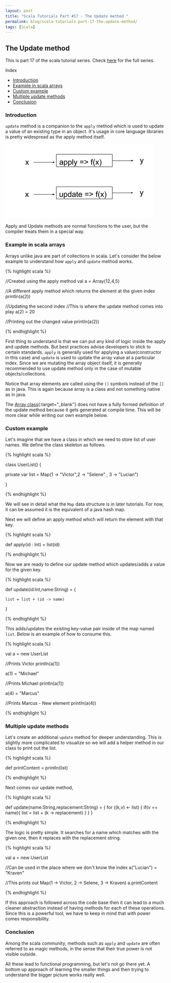 ```yaml
---
layout: post
title: "Scala Tutorials Part #17 - The Update method "
permalink: blog/scala-tutorials-part-17-the-update-method/
tags: [Scala]
---
```


The Update method
-----------------

This is part 17 of the scala tutorial series. Check [here](/blog/scala-articles-index/) for the full series.

<i class="fa fa-list-ul fa-lg space-right"></i> Index

- [Introduction](#Intro)
- [Example in scala arrays](#ArrayExample)
- [Custom example](#CustomExample)
- [Multiple update methods](#MultipleUpdates)
- [Conclusion](#Conclusion)

<h3><b><a name = "Intro" class="inter-header">Introduction</a></b></h3>

`update` method is a companion to the `apply` method which is used to update a value of an existing type in an object. It's usage in core language 
libraries is pretty widespread as the apply method itself.

![Apply and Update](/images/functions.png)

Apply and Update methods are normal functions to the user, but the compiler treats them in a special way. 

<h3><b><a name = "ArrayExample" class="inter-header">Example in scala arrays</a></b></h3>

Arrays unlike java are part of collections in scala. Let's consider the below example to understand how `apply` and `update` method works.

{% highlight scala %}
 
  //Created using the apply method
  val a = Array(12,4,5)

  //A different apply method which returns the element at the given index
  println(a(2))

  //Updating the second index
  //This is where the update method comes into play
  a(2) = 20
  
  //Printing out the changed value
  println(a(2)) 

{% endhighlight %}

First thing to understand is that we can put any kind of logic inside the apply and update methods. But best practices advise developers to stick
to certain standards. `apply` is generally used for applying a value(constructor in this case) and `update` is used to update the array value
at a particular index. Since we are mutating the array object itself, it is generally recommended to use update method only in the case of mutable
objects/collections.

Notice that array elements are called using the `()` symbols instead of the `[]` as in java. This is again because array is a class and not 
something native as in java.

The [Array class](https://github.com/scala/scala/blob/2.12.x/src/library/scala/Array.scala#L548){:target="_blank"} 
does not have a fully formed definition of the update method because it gets generated at compile time. This will be more clear while writing our
own example below.

<h3><b><a name = "CustomExample" class="inter-header">Custom example</a></b></h3>

Let's imagine that we have a class in which we need to store list of user names. We define the class skeleton as follows.

{% highlight scala %}

class UserList() {

private var list = Map(1 -> "Victor",2 -> "Selene" , 3 -> "Lucian")

}

{% endhighlight %}

We will see in detail what the `Map` data structure is in later tutorials. For now, it can be assumed it is the equivalent of a java hash map.

Next we will define an apply method which will return the element with that key.

{% highlight scala %}

def apply(id : Int) = list(id)

{% endhighlight %}

Now we are ready to define our update method which updates/adds a value for the given key.

{% highlight scala %}

def update(id:Int,name:String) = {

    list = list + (id -> name)

}

{% endhighlight %}

This adds/updates the existing key-value pair inside of the map named `list`. Below is an example of how to consume this.

{% highlight scala %}

  val a = new UserList

  //Prints Victor
  println(a(1))

  a(1) = "Michael"

  //Prints Michael
  println(a(1))

  a(4) = "Marcus"

  //Prints Marcus - New element
  println(a(4))

{% endhighlight %}

<h3><b><a name = "MultipleUpdates" class="inter-header">Multiple update methods</a></b></h3>

Let's create an additional `update` method for deeper understanding. This is slightly more complicated to visualize so we will add a 
helper method in our class to print out the list.

{% highlight scala %}

def printContent = println(list)

{% endhighlight %}

Next comes our update method,

{% highlight scala %}

def update(name:String,replacement:String) = {
    for ((k,v) <- list) {
      if(v == name){
        list = list + (k -> replacement)
      }
    }
  }

{% endhighlight %}

The logic is pretty simple. It searches for a name which matches with the given one, then it replaces with the replacement string.

{% highlight scala %}

  val a = new UserList

  //Can be used in the place where we don't know the index
  a("Lucian") = "Kraven"

  //This prints out Map(1 -> Victor, 2 -> Selene, 3 -> Kraven)
  a.printContent

{% endhighlight %}

If this approach is followed across the code base then it can lead to a much cleaner abstraction instead of having methods for each of these operations. Since this is a powerful tool, we have to keep in mind that with power comes responsibility.

<h3><b><a name = "Conclusion" class="inter-header">Conclusion</a></b></h3>

Among the scala community, methods such as `apply` and `update` are often referred to as magic methods, in the sense that their true power
is not visible outside.

All these lead to functional programming, but let's not go there yet. A bottom up approach of learning the smaller things and then 
trying to understand the bigger picture works really well.




